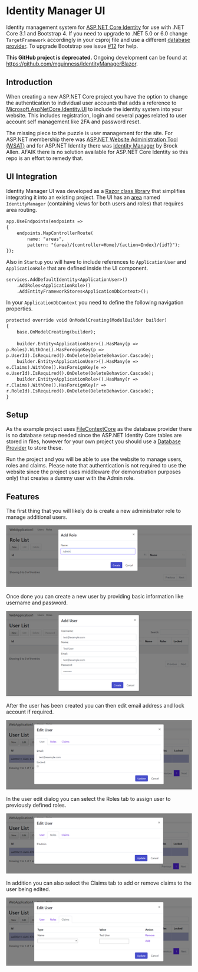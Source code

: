 # Identity Manager UI
Identity management system for [ASP.NET Core Identity](https://github.com/aspnet/AspNetCore/tree/master/src/Identity) for use with .NET Core 3.1 and Bootstrap 4.  If you need to upgrade to .NET 5.0 or 6.0 change `TargetFramework` accordingly in your csproj file and use a different [database provider](https://docs.microsoft.com/en-us/ef/core/providers).  To upgrade Bootstrap see issue [#12](https://github.com/mguinness/IdentityManagerUI/issues/12) for help.

**This GitHub project is deprecated.** Ongoing development can be found at <https://github.com/mguinness/IdentityManagerBlazor>.

## Introduction
When creating a new ASP.NET Core project you have the option to change the authentication to individual user accounts that adds a reference to [Microsoft.AspNetCore.Identity.UI](https://www.nuget.org/packages/Microsoft.AspNetCore.Identity.UI/) to include the identity system into your website. This includes registration, login and several pages related to user account self management like 2FA and password reset.

The missing piece to the puzzle is user management for the site. For ASP.NET membership there was [ASP.NET Website Administration Tool (WSAT)](https://docs.microsoft.com/en-us/aspnet/web-forms/overview/older-versions-getting-started/deploying-web-site-projects/users-and-roles-on-the-production-website-cs) and for ASP.NET Identity there was [Identity Manager](http://brockallen.com/2014/04/09/introducing-thinktecture-identitymanager/) by Brock Allen.  AFAIK there is no solution available for ASP.NET Core Identity so this repo is an effort to remedy that.

## UI Integration

Identity Manager UI was developed as a [Razor class library](https://docs.microsoft.com/en-us/aspnet/core/razor-pages/ui-class) that simplifies integrating it into an existing project.  The UI has an [area](https://docs.microsoft.com/en-us/aspnet/core/mvc/controllers/areas) named `IdentityManager` (containing views for both users and roles) that requires area routing.

```CSharp
app.UseEndpoints(endpoints =>
{
    endpoints.MapControllerRoute(
        name: "areas",
        pattern: "{area}/{controller=Home}/{action=Index}/{id?}");
});
```

Also in `Startup` you will have to include references to `ApplicationUser` and `ApplicationRole` that are defined inside the UI component.

```CSharp
services.AddDefaultIdentity<ApplicationUser>()
    .AddRoles<ApplicationRole>()
    .AddEntityFrameworkStores<ApplicationDbContext>();
```

In your `ApplicationDbContext` you need to define the following navigation properties.

```CSharp
protected override void OnModelCreating(ModelBuilder builder)
{
    base.OnModelCreating(builder);

    builder.Entity<ApplicationUser>().HasMany(p => p.Roles).WithOne().HasForeignKey(p => p.UserId).IsRequired().OnDelete(DeleteBehavior.Cascade);
    builder.Entity<ApplicationUser>().HasMany(e => e.Claims).WithOne().HasForeignKey(e => e.UserId).IsRequired().OnDelete(DeleteBehavior.Cascade);
    builder.Entity<ApplicationRole>().HasMany(r => r.Claims).WithOne().HasForeignKey(r => r.RoleId).IsRequired().OnDelete(DeleteBehavior.Cascade);
}
```

## Setup
As the example project uses [FileContextCore](https://github.com/morrisjdev/FileContextCore) as the database provider there is no database setup needed since the ASP.NET Identity Core tables are stored in files, however for your own project you should use a [Database Provider](https://docs.microsoft.com/en-us/ef/core/providers/) to store these.

Run the project and you will be able to use the website to manage users, roles and claims.  Please note that authentication is not required to use the website since the project uses middleware (for demonstration purposes only) that creates a dummy user with the Admin role.

## Features
The first thing that you will likely do is create a new administrator role to manage additional users.

![Screenshot](Images/AddRole.PNG)

Once done you can create a new user by providing basic information like username and password.

![Screenshot](Images/AddUser.PNG)

After the user has been created you can then edit email address and lock account if required. 

![Screenshot](Images/EditUser.PNG)

In the user edit dialog you can select the Roles tab to assign user to previously defined roles.

![Screenshot](Images/EditRoles.PNG)

In addition you can also select the Claims tab to add or remove claims to the user being edited.

![Screenshot](Images/EditClaims.PNG)
